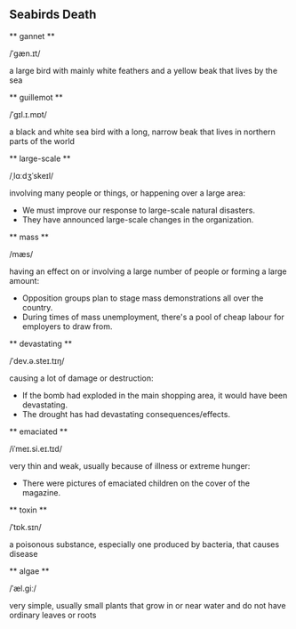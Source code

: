 ## Seabirds Death

** gannet **

/ˈɡæn.ɪt/

a large bird with mainly white feathers and a yellow beak that lives by the sea

** guillemot **

/ˈɡɪl.ɪ.mɒt/

a black and white sea bird with a long, narrow beak that lives in northern parts of the world

** large-scale **

/ˌlɑːdʒˈskeɪl/

involving many people or things, or happening over a large area:

* We must improve our response to large-scale natural disasters.
* They have announced large-scale changes in the organization.

** mass **

/mæs/

having an effect on or involving a large number of people or forming a large amount: 

* Opposition groups plan to stage mass demonstrations all over the country.
* During times of mass unemployment, there's a pool of cheap labour for employers to draw from.

** devastating **

/ˈdev.ə.steɪ.tɪŋ/

causing a lot of damage or destruction:

* If the bomb had exploded in the main shopping area, it would have been devastating.
* The drought has had devastating consequences/effects.

** emaciated **

/iˈmeɪ.si.eɪ.tɪd/

very thin and weak, usually because of illness or extreme hunger:

* There were pictures of emaciated children on the cover of the magazine.

** toxin **

/ˈtɒk.sɪn/ 

a poisonous substance, especially one produced by bacteria, that causes disease

** algae **

/ˈæl.ɡiː/

very simple, usually small plants that grow in or near water and do not have ordinary leaves or roots

